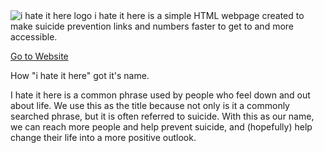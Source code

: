 <img src="https://i.postimg.cc/vH4vVzwv/Screenshot-from-2021-08-31-17-54-58.png" alt="i hate it here logo" style="width:auto;">
</picture>
i hate it here is a simple HTML webpage created to make suicide prevention links and numbers faster to get to and more accessible.
<picture>
<source media="(min-width:650px)" srcset="img_pink_flowers.jpg">
<source media="(min-width:465px)" srcset="img_white_flower.jpg">
  
<a href="https://ihith.github.io/ihih/">Go to Website</a>

  <h>How "i hate it here" got it's name.</h>
  
 <p4>I hate it here is a common phrase used by people who feel down and out about life. We use this
  as the title because not only is it a commonly searched phrase, but it is often referred to
  suicide. With this as our name, we can reach more people and help prevent suicide, and (hopefully)
   help change their life into a more positive outlook.</p4>
